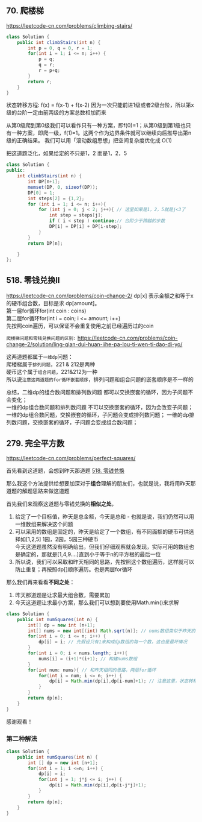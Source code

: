 ## 70. 爬楼梯
https://leetcode-cn.com/problems/climbing-stairs/

``` Java
class Solution {
    public int climbStairs(int n) {
        int p = 0, q = 0, r = 1;
        for(int i = 1; i <= n; i++) {
            p = q;
            q = r;
            r = p+q;
        }
        return r;
    }
}
```

状态转移方程:
f(x) = f(x-1) + f(x-2)
因为一次只能前进1级或者2级台阶，所以第x级的台阶一定由前两级的方案总数相加而来

从第0级爬到第0级我们可以看作只有一种方案，即f(0)=1；从第0级到第1级也只有一种方案，即爬一级，f(1)=1。这两个作为边界条件就可以继续向后推导出第n级的正确结果。
我们可以用「滚动数组思想」把空间复杂度优化成 O(1)

把这道题泛化，如果给定的不只是1，2 而是1，2，5

```Java
class Solution {
public:
    int climbStairs(int n) {
        int DP[n+1];
        memset(DP, 0, sizeof(DP));
        DP[0] = 1;
        int steps[2] = {1,2};
        for (int i = 1; i <= n; i++){
            for (int j = 0; j < 2; j++){ // 这里如果是1，2，5就是j<3了
                int step = steps[j];
                if ( i < step ) continue;// 台阶少于跨越的步数
                DP[i] = DP[i] + DP[i-step];
            }
        }
        return DP[n];

    }
};
```

## 518. 零钱兑换II
https://leetcode-cn.com/problems/coin-change-2/
    dp[x] 表示金额之和等于x的硬币组合数，目标是求 dp[amount]。<br/>
    第一层for循环for(int coin : coins) <br/>
    第二层for循环for(int i = coin; i <= amount; i++) <br/>
    先按照coin遍历，可以保证不会重复使用之前已经遍历过的coin <br/>

`爬楼梯问题和零钱兑换问题的区别:`
        https://leetcode-cn.com/problems/coin-change-2/solution/ling-qian-dui-huan-iihe-pa-lou-ti-wen-ti-dao-di-yo/

这两道题都属于`一维dp`问题：<br/>
爬楼梯属于`排列问题`，221 & 212是两种 <br/>
硬币这个属于`组合问题`，221&212为一种 <br/>
所以说`注意这两道题的for循环嵌套顺序`，排列问题和组合问题的嵌套顺序是不一样的 <br/>

总结，二维dp的组合数问题和排列数问题 都可以交换嵌套的循环，因为子问题不会变化； <br/>
一维的dp组合数问题和排列数问题 不可以交换嵌套的循环，因为会改变子问题； <br/>
一维的dp组合数问题，交换嵌套的循环，子问题会变成排列数问题； 一维的dp排列数问题，交换嵌套的循环，子问题会变成组合数问题；<br/>

## 279. 完全平方数
https://leetcode-cn.com/problems/perfect-squares/

首先看到这道题，会想到昨天那道题 [518. 零钱兑换](https://leetcode-cn.com/problems/coin-change-2/)

那么我这个方法提供给想要加深对于**组合**理解的朋友们，也就是说，我将用昨天那道题的解题思路来做这道题

首先我们来观察这道题与零钱兑换的**相似之处**，
1. 给定了一个目标值，昨天是总金额，今天是总和 - 也就是说，我们仍然可以用一维数组来解决这个问题
2. 可以采用的数组是固定的，昨天是给定了一个数组，有不同面额的硬币可供选择如[1,2,5] 1园，2园，5园三种硬币<br/>今天这道题虽然没有明确给出，但我们仔细观察就会发现，实际可用的数组也是确定的，那就是[1,4,9....]直到小于等于n的平方根的最后一位
3. 所以说，我们可以采取和昨天相同的思路，先按照这个数组遍历，这样就可以防止重复；再按照dp[]顺序遍历。也是两层for循环

那么我们再来看看**不同之处**：
1. 昨天那道题是让求最大组合数，需要累加
2. 今天这道题让求最小方案，那么我们可以想到要使用Math.min()来求解

```Java
class Solution {
    public int numSquares(int n) {
        int[] dp = new int [n+1];
        int[] nums = new int[(int) Math.sqrt(n)]; // nums数组类似于昨天的coins数组
        for(int i = 0; i <= n; i++) {
            dp[i] = i; // 先假设只有1来构成dp数组的每一个数，这也是最坏情况
        }
        for(int i = 0; i < nums.length; i++){
            nums[i] = (i+1)*(i+1); // 构建nums数组
        }
        for(int num: nums){ // 和昨天相同的思路，两层for循环
            for(int i = num; i <= n; i++) {
                dp[i] = Math.min(dp[i],dp[i-num]+1); // 注意这里，状态转移方程采用min方式
            }
        }
        return dp[n];
    }
}
```
感谢观看！

### 第二种解法
```Java
class Solution {
    public int numSquares(int n) {
        int [] dp = new int [n+1];
        for(int i = 1; i <=n; i++) {
            dp[i] = i; 
            for(int j = 1; j*j <= i; j++) {
                dp[i] = Math.min(dp[i],dp[i-j*j]+1);
            }
        }
        return dp[n];
    }
}
```


